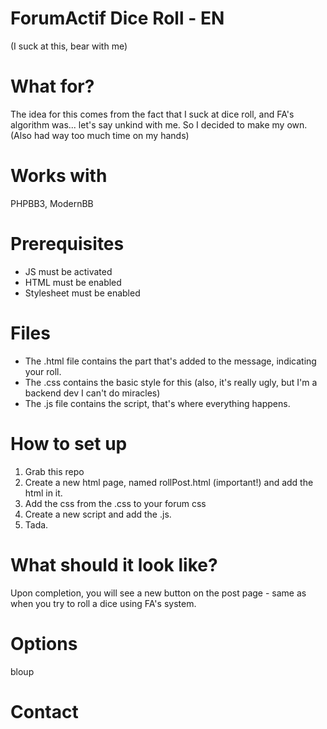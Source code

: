 # ForumActif Dice Roll - EN
(I suck at this, bear with me)

# What for?
The idea for this comes from the fact that I suck at dice roll, and FA's algorithm was... let's say unkind with me. So I decided to make my own. (Also had way too much time on my hands)

# Works with
PHPBB3, ModernBB

# Prerequisites
- JS must be activated
- HTML must be enabled
- Stylesheet must be enabled 

# Files
- The .html file contains the part that's added to the message, indicating your roll. 
- The .css contains the basic style for this (also, it's really ugly, but I'm a backend dev I can't do miracles)
- The .js file contains the script, that's where everything happens. 

# How to set up
1. Grab this repo
2. Create a new html page, named rollPost.html (important!) and add the html in it.
3. Add the css from the .css to your forum css
4. Create a new script and add the .js.
5. Tada. 

# What should it look like?
Upon completion, you will see a new button on the post page - same as when you try to roll a dice using FA's system.

# Options
bloup

# Contact